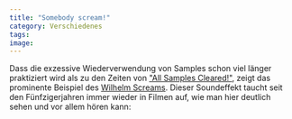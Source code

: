 ```yaml
---
title: "Somebody scream!"
category: Verschiedenes
tags: 
image: 
---
```


Dass die exzessive Wiederverwendung von Samples schon viel länger praktiziert wird als zu den Zeiten von ["All Samples Cleared!"](http://en.wikipedia.org/wiki/All_Samples_Cleared!), zeigt das prominente Beispiel des [Wilhelm Screams](http://en.wikipedia.org/wiki/Wilhelm_scream). Dieser Soundeffekt taucht seit den Fünfzigerjahren immer wieder in Filmen auf, wie man hier deutlich sehen und vor allem hören kann:  
